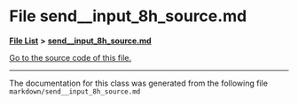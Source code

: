 
# File send\_\_input\_8h\_source.md


[**File List**](files.md) **>** [**send\_\_input\_8h\_source.md**](send____input__8h__source_8md.md)

[Go to the source code of this file.](send____input__8h__source_8md_source.md)



























------------------------------
The documentation for this class was generated from the following file `markdown/send__input_8h_source.md`